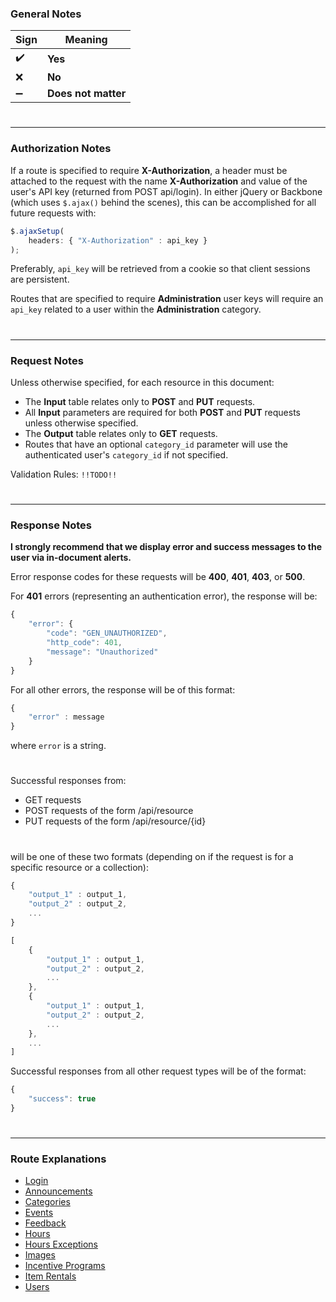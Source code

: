 ### **General Notes**

Sign               | Meaning
---------------- | -------------------
:heavy_check_mark: | **Yes**
:x:                | **No**
:heavy_minus_sign: | **Does not matter**

#
---

### **Authorization Notes**

If a route is specified to require **X-Authorization**, a header must be attached to the request with the name **X-Authorization** and value of the user's API key (returned from POST api/login). In either jQuery or Backbone (which uses `$.ajax()` behind the scenes), this can be accomplished for all future requests with:

```javascript
$.ajaxSetup(
    headers: { "X-Authorization" : api_key }
);
```

Preferably, `api_key` will be retrieved from a cookie so that client sessions are persistent.

Routes that are specified to require **Administration** user keys will require an `api_key` related to a user within the **Administration** category.

#
---

### **Request Notes**

Unless otherwise specified, for each resource in this document:
 * The **Input** table relates only to **POST** and **PUT** requests.
 * All **Input** parameters are required for both **POST** and **PUT** requests unless otherwise specified.
 * The **Output** table relates only to **GET** requests.
 * Routes that have an optional `category_id` parameter will use the authenticated user's `category_id` if not specified.

Validation Rules: `!!TODO!!`

#
---


### **Response Notes**

**I strongly recommend that we display error and success messages to the user via in-document alerts.**

Error response codes for these requests will be **400**, **401**, **403**, or **500**.

For **401** errors (representing an authentication error), the response will be:
```javascript
{ 
    "error": {
        "code": "GEN_UNAUTHORIZED",
        "http_code": 401,
        "message": "Unauthorized"
    }
}
```

For all other errors, the response will be of this format:
```javascript
{
    "error" : message
}
```
where `error` is a string.

#

Successful responses from:
* GET requests
* POST requests of the form /api/resource
* PUT requests of the form /api/resource/{id}  

#
will be one of these two formats (depending on if the request is for a specific resource or a collection):
```javascript
{
    "output_1" : output_1,
    "output_2" : output_2,
    ...
}
```
```javascript
[
    {
        "output_1" : output_1,
        "output_2" : output_2,
        ...
    },
    {
        "output_1" : output_1,
        "output_2" : output_2,
        ...
    },
    ...
]
```

Successful responses from all other request types will be of the format:
```javascript
{
    "success": true
}
```

#
---

### **Route Explanations**
* [Login](markdown/login.md)
* [Announcements](markdown/announcements.md)
* [Categories](markdown/categories.md)
* [Events](markdown/events.md)
* [Feedback](markdown/feedback.md)
* [Hours](markdown/hours.md)
* [Hours Exceptions](markdown/hours_exceptions.md)
* [Images](markdown/images.md)
* [Incentive Programs](markdown/incentive_programs.md)
* [Item Rentals](markdown/item_rentals.md)
* [Users](markdown/users.md)
